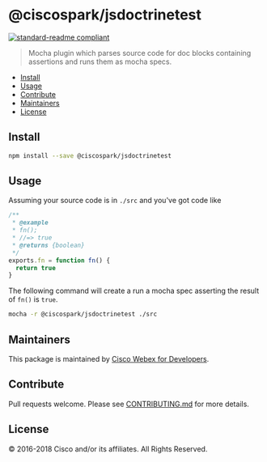 # @ciscospark/jsdoctrinetest

[![standard-readme compliant](https://img.shields.io/badge/readme%20style-standard-brightgreen.svg?style=flat-square)](https://github.com/RichardLitt/standard-readme)

> Mocha plugin which parses source code for doc blocks containing assertions and runs them as mocha specs.

- [Install](#install)
- [Usage](#usage)
- [Contribute](#contribute)
- [Maintainers](#maintainers)
- [License](#license)

## Install

```bash
npm install --save @ciscospark/jsdoctrinetest
```

## Usage

Assuming your source code is in `./src` and you've got code like

```js
/**
 * @example
 * fn();
 * //=> true
 * @returns {boolean}
 */
exports.fn = function fn() {
  return true
}
```

The following command will create a run a mocha spec asserting the result of `fn()` is `true`.

```bash
mocha -r @ciscospark/jsdoctrinetest ./src
```

## Maintainers

This package is maintained by [Cisco Webex for Developers](https://developer.webex.com/).

## Contribute

Pull requests welcome. Please see [CONTRIBUTING.md](https://github.com/webex/spark-js-sdk/blob/master/CONTRIBUTING.md) for more details.

## License

© 2016-2018 Cisco and/or its affiliates. All Rights Reserved.
